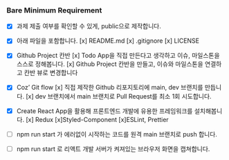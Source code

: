 ### Bare Minimum Requirement

- [x] 과제 제출 여부를 확인할 수 있게, public으로 제작합니다.

- [x] 아래 파일을 포함합니다.
      [x] README.md
      [x] .gitignore
      [x] LICENSE

- [x] Github Project 칸반
      [x] Todo App을 직접 만든다고 생각하고 이슈, 마일스톤을 스스로 정해봅니다.
      [x] Github Project 칸반을 만들고, 이슈와 마일스톤을 연결하고 칸반 뷰로 변경합니다

- [x] Coz’ Git flow
      [x] 직접 제작한 Github 리포지토리에 main, dev 브랜치를 만듭니다.
      [x] dev 브랜치에서 main 브랜치로 Pull Request를 최소 1회 시도합니다.

- [x] Create React App을 활용해 프론트엔드 개발에 유용한 프레임워크를 설치해봅니다.
      [x] Redux
      [x]Styled-Component
      [x]ESLint, Prettier

- [ ] npm run start 가 에러없이 시작하는 코드를 원격 main 브랜치로 push 합니다.

- [ ] npm run start 로 리액트 개발 서버가 켜져있는 브라우저 화면을 캡쳐합니다.
